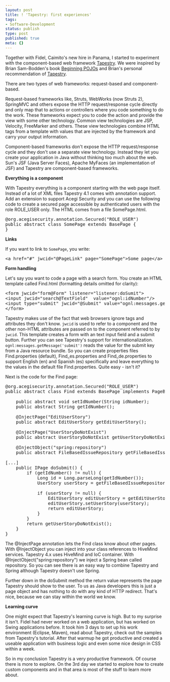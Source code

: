 ```yaml
---
layout: post
title: ! 'Tapestry: first experiences'
tags:
- Software-Development
status: publish
type: post
published: true
meta: {}
---
```

<p>Together with Fidel, Caimito's new hire in Panama, I started to experiment with the component-based web framework <a href="http://tapestry.apache.org">Tapestry</a>. We were inspired by Brian Sam-Bodden's book <a href="http://www.amazon.com/Beginning-POJOs-Lightweight-Development-Hibernate/dp/1590595963/ref=pd_bbs_sr_1/105-4060228-7518846?ie=UTF8&amp;s=books&amp;qid=1173036748&amp;sr=8-1">Beginning POJOs</a> and Brian's personal recommendation of <a href="http://tapestry.apache.org">Tapestry</a>.</p>

<p>There are two types of web frameworks: request-based and component-based. </p>

<p>Request-based frameworks like, Struts, WebWorks (now Struts 2), SpringMVC and others expose the HTTP request/response cycle directly and only map that to actions or controllers where you code something to do the work. These frameworks expect you to code the action and provide the view with some other technology. Common view technologies are JSP, Velocity, FreeMarker and others. These view technologies combine HTML tags from a template with values that are injected by the framework and carry your output information.</p>

<p>Component-based frameworks don't expose the HTTP request/response cycle and they don't use a separate view technology. Instead they let you create your application in Java without thinking too much about the web. Sun's JSF (Java Server Faces), Apache MyFaces (an implementation of JSF) and Tapestry are component-based frameworks.</p>

<p><strong>Everything is a component</strong></p>

<p>With Tapestry everything is a component starting with the web page itself. Instead of a lot of XML files Tapestry 4.1 comes with annotation support. Add an extension to support Acegi Security and you can use the following code to create a secured page accessible by authenticated users with the role ROLE_USER only. The HTML comes from a file SomePage.html.</p>

<pre class="codeSample">@org.acegisecurity.annotation.Secured("ROLE_USER")
public abstract class SomePage extends BasePage {
}</pre>

<p><strong>Links</strong></p>

<p>If you want to link to <code>SomePage</code>, you write:</p>

<pre class="codeSample">&lt;a href="#" jwcid="@PageLink" page="SomePage"&gt;Some page&lt;/a&gt;</pre>

<p><strong>Form handling</strong></p>

<p>Let's say you want to code a page with a search form. You create an HTML template called Find.html (formatting details omitted for clarity):</p>

<pre class="codeSample">&lt;form jwcid="form@Form" listener="listener:doSumit"&gt;
&lt;input jwcid="search@TextField"	value="ognl:idNumber"/&gt;
&lt;input type="submit" jwcid="@Submit" value="ognl:messages.getMessage('submit')"/&gt;
&lt;/form&gt;</pre>

<p>Tapestry makes use of the fact that web browsers ignore tags and attributes they don't know. <code>jwcid</code> is used to refer to a component and the other non-HTML attributes are passed on to the component referred to by <code>jwcid</code>. This template creates a form with an text input field and a submit button. Further you can see Tapestry's support for internationalization. <code>ognl:messages.getMessage('submit')</code> reads the value for the submit key from a Java resource bundle. So you can create properties files Find.properties (default), Find_es.properties and Find_de.properties to support English (en) and Spanish (es) specifically and leave everything to the values in the default file Find.properties. Quite easy - isn't it?</p>

<p>Next is the code for the Find page:</p>

<pre class="codeSample">@org.acegisecurity.annotation.Secured("ROLE_USER")
public abstract class Find extends BasePage implements PageBeginRenderListener {

	public abstract void setIdNumber(String idNumber);
	public abstract String getIdNumber();

	@InjectPage("EditUserStory")
	public abstract EditUserStory getEditUserStory();

	@InjectPage("UserStoryDoNotExist")
	public abstract UserStoryDoNotExist getUserStoryDoNotExist();

	@InjectObject("spring:repository")
	public abstract FileBasedIssueRepository getFileBasedIssueRepository();

[...]
	public IPage doSubmit() {
		if (getIdNumber() != null) {
			Long id = Long.parseLong(getIdNumber());
			UserStory userStory = getFileBasedIssueRepository().find(id);

			if (userStory != null) {
				EditUserStory editUserStory = getEditUserStory();
				editUserStory.setUserStory(userStory);
				return editUserStory;
			}
		}
		return getUserStoryDoNotExist();
	}
}</pre>

<p>The @InjectPage annotation lets the Find class know about other pages. With @InjectObject you can inject into your class references to HiveMind services. Tapestry 4.x uses HiveMind and IoC container. With @InjectObject("spring:repository") we inject a Spring bean called repository. So you can see there is an easy way to combine Tapestry and Spring although Tapestry doesn't use Spring.</p>

<p>Further down in the doSubmit method the return value represents the page Tapestry should show to the user. To us as Java developers this is just a page object and has nothing to do with any kind of HTTP redirect. That's nice, because we can stay within the world we know.</p>

<p><strong>Learning curve</strong></p>

<p>One might expect that Tapestry's learning curve is high. But to my surprise it isn't. Fidel had never worked on a web application, but has worked on Swing applications before. It took him 3 days to set up his work environment (Eclipse, Maven), read about Tapestry, check out the samples from Tapestry's tutorial. After that warmup he got productive and created a useable application with business logic and even some nice design in CSS within a week.</p>

<p>So in my conclusion Tapestry is a very productive framework. Of course there is more to explore. On the 3rd day we started to explore how to create custom components and in that area is most of the stuff to learn more about.</p>
